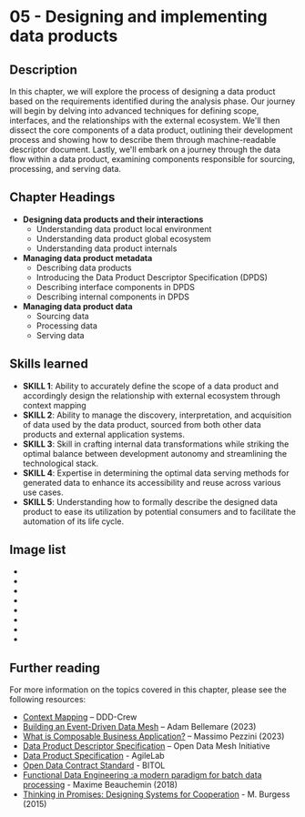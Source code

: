 # 05 - Designing and implementing data products

## Description
In this chapter, we will explore the process of designing a data product based on the requirements identified during
the analysis phase. Our journey will begin by delving into advanced techniques for defining scope,
interfaces, and the relationships with the external ecosystem. We'll then dissect the core
components of a data product, outlining their development process and showing how to describe
them through machine-readable descriptor document. Lastly, we'll embark on a journey through
the data flow within a data product, examining components responsible for sourcing, processing,
and serving data.

## Chapter Headings  
* **Designing data products and their interactions**
  * Understanding data product local environment
  * Understanding data product global ecosystem
  * Understanding data product internals 
* **Managing data product metadata**
  * Describing data products 
  * Introducing the Data Product Descriptor Specification (DPDS) 
  * Describing interface components in DPDS
  * Describing internal components in DPDS 
* **Managing data product data**
  * Sourcing data 
  * Processing data
  * Serving data 
 
## Skills learned
* **SKILL 1**: Ability to accurately define the scope of a data product and accordingly design the
relationship with external ecosystem through context mapping
* **SKILL 2**: Ability to manage the discovery, interpretation, and acquisition of data used by the
data product, sourced from both other data products and external application systems.
* **SKILL 3**: Skill in crafting internal data transformations while striking the optimal balance
between development autonomy and streamlining the technological stack.
* **SKILL 4**: Expertise in determining the optimal data serving methods for generated data to
enhance its accessibility and reuse across various use cases.
* **SKILL 5**: Understanding how to formally describe the designed data product to ease its
utilization by potential consumers and to facilitate the automation of its life cycle.

## Image list
* [](.)
* [](.)
* [](.)
* [](.)
* [](.)
* [](.)
* [](.)
* [](.)


## Further reading 
For more information on the topics covered in this chapter, please see the following resources: 

* [Context Mapping](https://github.com/ddd-crew/context-mapping ) – DDD-Crew 
* [Building an Event-Driven Data Mesh](https://www.amazon.com/Building-Event-Driven-Data-Mesh-Architectures/dp/1098127609) – Adam Bellemare (2023)  
* [What is Composable Business Application?](https://www.youtube.com/watch?v=_oHqiDWTrAQ&t=1333s ) – Massimo Pezzini (2023) 
* [Data Product Descriptor Specification](https://dpds.opendatamesh.org/) – Open Data Mesh Initiative  
* [Data Product Specification](https://github.com/agile-lab-dev/Data-Product-Specification) - AgileLab   
* [Open Data Contract Standard](https://github.com/bitol-io/open-data-contract-standard) - BITOL  
* [Functional Data Engineering :a modern paradigm for batch data processing](https://maximebeauchemin.medium.com/functional-data-engineering-a-modern-paradigm-for-batch-data-processing-2327ec32c42a) - Maxime Beauchemin (2018)   
* [Thinking in Promises: Designing Systems for Cooperation](https://www.amazon.com/Thinking-Promises-Designing-Systems-Cooperation/dp/1491917873) - M. Burgess (2015) 
